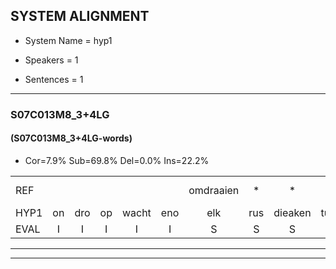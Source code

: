 
## SYSTEM ALIGNMENT

- System Name = hyp1

- Speakers = 1

- Sentences = 1

---

### S07C013M8_3+4LG

#### (S07C013M8_3+4LG-words)

- Cor=7.9%	Sub=69.8%	Del=0.0%	Ins=22.2%

|  |  |  |  |  |  |  |  |  |  |  |  |  |  |  |  |  |  |  |  |  |  |  |  |  |  |  |  |  |  |  |  |  |  |  |  |  |  |  |  |  |  |  |  |  |  |  |  |  |  |  |  |  |  |  |  |  |  |  |  |  |  |  |  |
|:--- |:---:|:---:|:---:|:---:|:---:|:---:|:---:|:---:|:---:|:---:|:---:|:---:|:---:|:---:|:---:|:---:|:---:|:---:|:---:|:---:|:---:|:---:|:---:|:---:|:---:|:---:|:---:|:---:|:---:|:---:|:---:|:---:|:---:|:---:|:---:|:---:|:---:|:---:|:---:|:---:|:---:|:---:|:---:|:---:|:---:|:---:|:---:|:---:|:---:|:---:|:---:|:---:|:---:|:---:|:---:|:---:|:---:|:---:|:---:|:---:|:---:|:---:|:---:|
| REF |  |  |  |  |  | omdraaien | * | * | * | * | * | elastiekje | ruziemaken | teddybeer | dierentuin | * | * | * | verstoppertje | wasmachine | fototoestel | toiletpapier | vrachtwagen | buurmannen | * | * | vogelkooi |  |  | olifant | schommelen | iedereen | schoenenwinkel | knutselen | ophangen*(ophogen) | verjaardag |  |  | sprookjesboek | tandenborstel | lucifer | slaapkamer | achterdeur*(schuurdeur) | * | ziekenhuis |  | nieuwsgierig | afblijven |  |  |  |  | kabouter | washandje | sneeuwwitje | * | * | vakantie | limonade | autorijden | eindelijk | familie | chocolade |
| HYP1 | on | dro | op | wacht | eno | elk | rus | dieaken | tuur | weer | dierentun | op | toel | verstor | ko | masmi | foto | toestel | lot | par | vraag | wagven? | buurmanen | vogwel | kooin | een | vogelkooi | ohrifant | schommat | lidereen | schoenen | winkel | kunstellen | op | hogen | verjaardag | sport | je | boek | toenboortel | nuaer | lakantr | vuurdeur | zoekge | ziekenhuis | neeu | ser | afblijven | kaanater | was | hemja | snee | winter | ja | goe | dag | vakek | m | dador | autoren | hetdeljck | familie | corolanden |
| EVAL | I | I | I | I | I | S | S | S | S | S | S | S | S | S | S | S | S | S | S | S | S | S | S | S | S | S |  | I | I | S | S | S | S | S | S |  | I | I | S | S | S | S | S | S |  | I | S |  | I | I | I | I | S | S | S | S | S | S | S | S | S |  | S |
---

---
